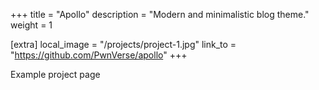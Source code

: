 +++
title = "Apollo"
description = "Modern and minimalistic blog theme."
weight = 1

[extra]
local_image = "/projects/project-1.jpg"
link_to = "https://github.com/PwnVerse/apollo"
+++

Example project page